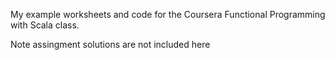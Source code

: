 My example worksheets and code for the Coursera Functional Programming with Scala class.

Note assingment solutions are not included here

